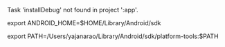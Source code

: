 Task 'installDebug' not found in project ':app'.

export ANDROID_HOME=\$HOME/Library/Android/sdk

export PATH=/Users/yajanarao/Library/Android/sdk/platform-tools:\$PATH

